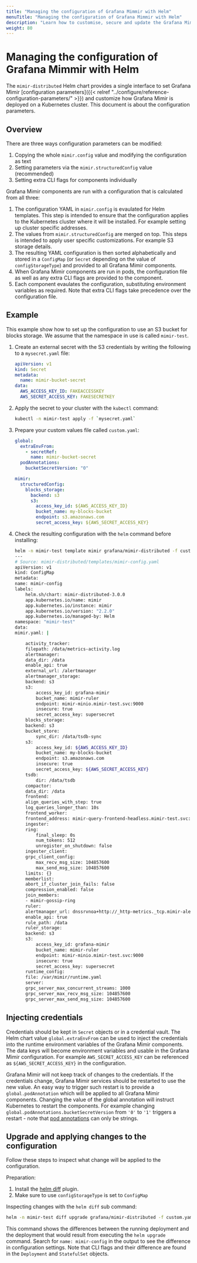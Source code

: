 ```yaml
---
title: "Managing the configuration of Grafana Mimmir with Helm"
menuTitle: "Managing the configuration of Grafana Mimmir with Helm"
description: "Learn how to customise, secure and update the Grafana Mimir configuration using the Helm chart."
weight: 80
---
```


# Managing the configuration of Grafana Mimmir with Helm

The `mimir-distributed` Helm chart provides a single interface to set Grafana Mimir [configuration parameters]({{< relref "../configure/reference-configuration-parameters/" >}}) and customize how Grafana Mimir is deployed on a Kubernetes cluster. This document is about the configuration parameters.

## Overview

There are three ways configuration parameters can be modified:

1. Copying the whole `mimir.config` value and modifying the configuration as text
1. Setting parameters via the `mimir.structuredConfig` value (recommended)
1. Setting extra CLI flags for components individually

Grafana Mimir components are run with a configuration that is calculated from all three:

1. The configuration YAML in `mimir.config` is evaulated for Helm templates. This step is intended to ensure that the configuration applies to the Kubernetes cluster where it will be installed. For example setting up cluster specific addresses.
1. The values from `mimir.structuredConfig` are merged on top. This steps is intended to apply user specific customizations. For example S3 storage details.
1. The resulting YAML configuration is then sorted alphabetically and stored in a `ConfigMap` (or `Secret` depending on the value of `configStorageType`) and provided to all Grafana Mimir components.
1. When Grafana Mimir components are run in pods, the configuration file as well as any extra CLI flags are provided to the component.
1. Each component evaulates the configuration, substituting environment variables as required. Note that extra CLI flags take precedence over the configuration file.

## Example

This example show how to set up the configuration to use an S3 bucket for blocks storage. We assume that the namespace in use is called `mimir-test`.

1. Create an external secret with the S3 credentials by writing the following to a `mysecret.yaml` file:

   ```yaml
   apiVersion: v1
   kind: Secret
   metadata:
     name: mimir-bucket-secret
   data:
     AWS_ACCESS_KEY_ID: FAKEACCESSKEY
     AWS_SECRET_ACCESS_KEY: FAKESECRETKEY
   ```

1. Apply the secret to your cluster with the `kubectl` command:

   ```bash
   kubectl -n mimir-test apply -f `mysecret.yaml`
   ```

1. Prepare your custom values file called `custom.yaml`:

   ```yaml
   global:
     extraEnvFrom:
       - secretRef:
         name: mimir-bucket-secret
     podAnnotations:
       bucketSecretVersion: "0"

   mimir:
     structuredConfig:
       blocks_storage:
         backend: s3
         s3:
           access_key_id: ${AWS_ACCESS_KEY_ID}
           bucket_name: my-blocks-bucket
           endpoint: s3.amazonaws.com
           secret_access_key: ${AWS_SECRET_ACCESS_KEY}
   ```

1. Check the resulting configuration with the `helm` command before installing:

   ```bash
   helm -n mimir-test template mimir grafana/mimir-distributed -f custom.yaml -s templates/mimir-config.yaml
   ---
   # Source: mimir-distributed/templates/mimir-config.yaml
   apiVersion: v1
   kind: ConfigMap
   metadata:
   name: mimir-config
   labels:
       helm.sh/chart: mimir-distributed-3.0.0
       app.kubernetes.io/name: mimir
       app.kubernetes.io/instance: mimir
       app.kubernetes.io/version: "2.2.0"
       app.kubernetes.io/managed-by: Helm
   namespace: "mimir-test"
   data:
   mimir.yaml: |

       activity_tracker:
       filepath: /data/metrics-activity.log
       alertmanager:
       data_dir: /data
       enable_api: true
       external_url: /alertmanager
       alertmanager_storage:
       backend: s3
       s3:
           access_key_id: grafana-mimir
           bucket_name: mimir-ruler
           endpoint: mimir-minio.mimir-test.svc:9000
           insecure: true
           secret_access_key: supersecret
       blocks_storage:
       backend: s3
       bucket_store:
           sync_dir: /data/tsdb-sync
       s3:
           access_key_id: ${AWS_ACCESS_KEY_ID}
           bucket_name: my-blocks-bucket
           endpoint: s3.amazonaws.com
           insecure: true
           secret_access_key: ${AWS_SECRET_ACCESS_KEY}
       tsdb:
           dir: /data/tsdb
       compactor:
       data_dir: /data
       frontend:
       align_queries_with_step: true
       log_queries_longer_than: 10s
       frontend_worker:
       frontend_address: mimir-query-frontend-headless.mimir-test.svc:9095
       ingester:
       ring:
           final_sleep: 0s
           num_tokens: 512
           unregister_on_shutdown: false
       ingester_client:
       grpc_client_config:
           max_recv_msg_size: 104857600
           max_send_msg_size: 104857600
       limits: {}
       memberlist:
       abort_if_cluster_join_fails: false
       compression_enabled: false
       join_members:
       - mimir-gossip-ring
       ruler:
       alertmanager_url: dnssrvnoa+http://_http-metrics._tcp.mimir-alertmanager-headless.mimir-test.svc.cluster.local/alertmanager
       enable_api: true
       rule_path: /data
       ruler_storage:
       backend: s3
       s3:
           access_key_id: grafana-mimir
           bucket_name: mimir-ruler
           endpoint: mimir-minio.mimir-test.svc:9000
           insecure: true
           secret_access_key: supersecret
       runtime_config:
       file: /var/mimir/runtime.yaml
       server:
       grpc_server_max_concurrent_streams: 1000
       grpc_server_max_recv_msg_size: 104857600
       grpc_server_max_send_msg_size: 104857600
   ```

## Injecting credentials

Credentials should be kept in `Secret` objects or in a credential vault. The Helm chart value `global.extraEnvFrom` can be used to inject the credentials into the runtime environment variables of the Grafana Mimir components. The data keys will become environment variables and usable in the Grafana Mimir configuration. For example `AWS_SECRET_ACCESS_KEY` can be referenced as `${AWS_SECRET_ACCESS_KEY}` in the configuration.

Grafana Mimir will not keep track of changes to the credentials. If the credentials change, Grafana Mimir services should be restarted to use the new value. An easy way to trigger such restart is to provide a `global.podAnnotation` which will be applied to all Grafana Mimir components. Changing the value of the global annotation will instruct Kubernetes to restart the components. For example changing `global.podAnnotations.bucketSecretVersion` from `'0'` to `'1'` triggers a restart - note that [pod annotations](https://kubernetes.io/docs/concepts/overview/working-with-objects/annotations/) can only be strings.

## Upgrade and applying changes to the configuration

Follow these steps to inspect what change will be applied to the configuration.

Preparation:

1. Install the [helm diff](https://github.com/databus23/helm-diff) plugin.
1. Make sure to use `configStorageType` is set to `ConfigMap`

Inspecting changes with the `helm diff` sub command:

```bash
helm -n mimir-test diff upgrade grafana/mimir-distributed -f custom.yaml
```

This command shows the differences between the running deployment and the deployment that would result from executing the `helm upgrade` command. Search for `name: mimir-config` in the output to see the difference in configuration settings. Note that CLI flags and their difference are found in the `Deployment` and `StatefulSet` objects.
